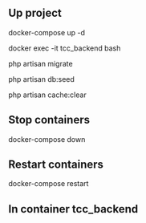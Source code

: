 ## Up project

docker-compose up -d

docker exec -it tcc_backend bash

php artisan migrate

php artisan db:seed

php artisan cache:clear

## Stop containers

docker-compose down

## Restart containers

docker-compose restart

## In container tcc_backend 

